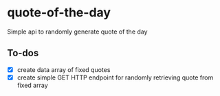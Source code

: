 # quote-of-the-day

Simple api to randomly generate quote of the day

## To-dos

- [x] create data array of fixed quotes
- [x] create simple GET HTTP endpoint for randomly retrieving quote from fixed array
